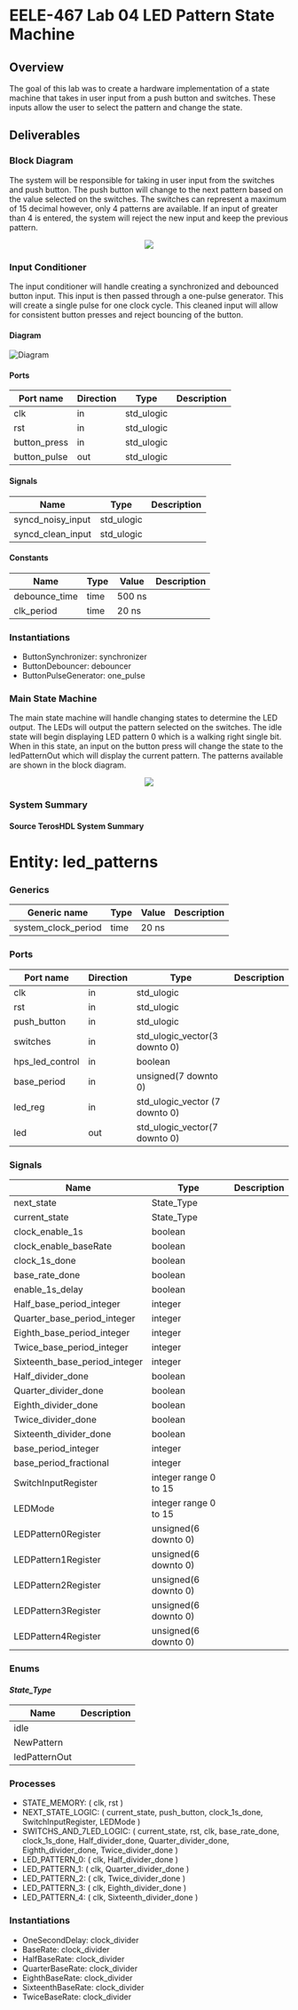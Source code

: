 # EELE-467 Lab 04 LED Pattern State Machine

## Overview
The goal of this lab was to create a hardware implementation of a state machine that takes in user input from a push button and switches. These inputs allow the user to select the pattern and change the state. 

## Deliverables

### Block Diagram

The system will be responsible for taking in user input from the switches and push button. The push button will change to the next pattern based on the value selected on the switches. The switches can represent a maximum of 15 decimal however, only 4 patterns are available. If an input of greater than 4 is entered, the system will reject the new input and keep the previous pattern. 

<p align="center">
<img src="./assets/Lab04-Resources/Lab04_ConceptualBlockDiagram_V3.png">
</p>


### Input Conditioner 

The input conditioner will handle creating a synchronized and debounced button input. This input is then passed through a one-pulse generator. This will create a single pulse for one clock cycle. This cleaned input will allow for consistent button presses and reject bouncing of the button. 

#### Diagram
![Diagram](./assets/Lab04-Resources/async_conditioner.svg "Diagram")
#### Ports

| Port name    | Direction | Type       | Description |
| ------------ | --------- | ---------- | ----------- |
| clk          | in        | std_ulogic |             |
| rst          | in        | std_ulogic |             |
| button_press | in        | std_ulogic |             |
| button_pulse | out       | std_ulogic |             |

#### Signals

| Name              | Type       | Description |
| ----------------- | ---------- | ----------- |
| syncd_noisy_input | std_ulogic |             |
| syncd_clean_input | std_ulogic |             |

#### Constants

| Name          | Type | Value  | Description |
| ------------- | ---- | ------ | ----------- |
| debounce_time | time | 500 ns |             |
| clk_period    | time | 20 ns  |             |

### Instantiations

- ButtonSynchronizer: synchronizer
- ButtonDebouncer: debouncer
- ButtonPulseGenerator: one_pulse



### Main State Machine
The main state machine will handle changing states to determine the LED output. The LEDs will output the pattern selected on the switches. The idle state will begin displaying LED pattern 0 which is a walking right single bit. When in this state, an input on the button press will change the state to the ledPatternOut which will display the current pattern. The patterns available are shown in the block diagram. 

<p align="center">
<img src="./assets/Lab04-Resources/LEDPatternStateMachine_0.svg">
</p>

### System Summary 

#### Source TerosHDL System Summary
# Entity: led_patterns 

### Generics

| Generic name        | Type | Value | Description |
| ------------------- | ---- | ----- | ----------- |
| system_clock_period | time | 20 ns |             |

### Ports

| Port name       | Direction | Type                           | Description |
| --------------- | --------- | ------------------------------ | ----------- |
| clk             | in        | std_ulogic                     |             |
| rst             | in        | std_ulogic                     |             |
| push_button     | in        | std_ulogic                     |             |
| switches        | in        | std_ulogic_vector(3 downto 0)  |             |
| hps_led_control | in        | boolean                        |             |
| base_period     | in        | unsigned(7 downto 0)           |             |
| led_reg         | in        | std_ulogic_vector (7 downto 0) |             |
| led             | out       | std_ulogic_vector(7 downto 0)  |             |

### Signals

| Name                          | Type                  | Description |
| ----------------------------- | --------------------- | ----------- |
| next_state                    | State_Type            |             |
| current_state                 | State_Type            |             |
| clock_enable_1s               | boolean               |             |
| clock_enable_baseRate         | boolean               |             |
| clock_1s_done                 | boolean               |             |
| base_rate_done                | boolean               |             |
| enable_1s_delay               | boolean               |             |
| Half_base_period_integer      | integer               |             |
| Quarter_base_period_integer   | integer               |             |
| Eighth_base_period_integer    | integer               |             |
| Twice_base_period_integer     | integer               |             |
| Sixteenth_base_period_integer | integer               |             |
| Half_divider_done             | boolean               |             |
| Quarter_divider_done          | boolean               |             |
| Eighth_divider_done           | boolean               |             |
| Twice_divider_done            | boolean               |             |
| Sixteenth_divider_done        | boolean               |             |
| base_period_integer           | integer               |             |
| base_period_fractional        | integer               |             |
| SwitchInputRegister           | integer range 0 to 15 |             |
| LEDMode                       | integer range 0 to 15 |             |
| LEDPattern0Register           | unsigned(6 downto 0)  |             |
| LEDPattern1Register           | unsigned(6 downto 0)  |             |
| LEDPattern2Register           | unsigned(6 downto 0)  |             |
| LEDPattern3Register           | unsigned(6 downto 0)  |             |
| LEDPattern4Register           | unsigned(6 downto 0)  |             |

### Enums


#### *State_Type*
| Name          | Description |
| ------------- | ----------- |
| idle          |             |
| NewPattern    |             |
| ledPatternOut |             |


### Processes
- STATE_MEMORY: ( clk, rst )
- NEXT_STATE_LOGIC: ( current_state, push_button, clock_1s_done, SwitchInputRegister, LEDMode )
- SWITCHS_AND_7LED_LOGIC: ( current_state, rst, clk, base_rate_done, clock_1s_done, Half_divider_done, Quarter_divider_done, Eighth_divider_done, Twice_divider_done )
- LED_PATTERN_0: ( clk, Half_divider_done )
- LED_PATTERN_1: ( clk, Quarter_divider_done )
- LED_PATTERN_2: ( clk, Twice_divider_done )
- LED_PATTERN_3: ( clk, Eighth_divider_done )
- LED_PATTERN_4: ( clk, Sixteenth_divider_done )

### Instantiations

- OneSecondDelay: clock_divider
- BaseRate: clock_divider
- HalfBaseRate: clock_divider
- QuarterBaseRate: clock_divider
- EighthBaseRate: clock_divider
- SixteenthBaseRate: clock_divider
- TwiceBaseRate: clock_divider

